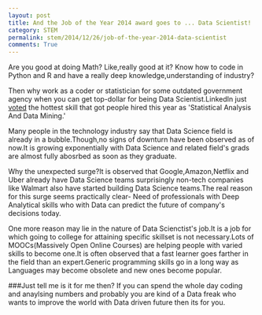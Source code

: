 ```yaml
---
layout: post
title: And the Job of the Year 2014 award goes to ... Data Scientist! 
category: STEM
permalink: stem/2014/12/26/job-of-the-year-2014-data-scientist
comments: True
---
```

Are you good at doing Math? Like,really good at it? Know how to code in Python and R and have a really deep knowledge,understanding of industry?

Then why work as a coder or statistician for some outdated government agency when you can get top-dollar for being Data Scientist.LinkedIn just [voted] the hottest skill that got people hired this year as 'Statistical Analysis And Data Mining.'

Many people in the technology industry say that Data Science field is already in a bubble.Though,no signs of downturn have been observed as of now.It is growing exponentially with Data Science and related field's grads are almost fully abosrbed as soon as they graduate.

Why the unexpected surge?It is observed that Google,Amazon,Netflix and Uber already have Data Science teams surprisingly non-tech companies like Walmart also have started building Data Science teams.The real reason for this surge seems practically clear- Need of professionals with Deep Analytical skills who with Data can predict the future of company's decisions today.

One more reason may lie in the nature of Data Scienctist's job.It is a job for which going to college for attaining specific skillset is not necessary.Lots of MOOCs(Massively Open Online Courses) are helping people with varied skills to become one.It is often observed that a fast learner goes farther in the field than an expert.Generic programming skills go in a long way as Languages may become obsolete and new ones become popular.

###Just tell me is it for me then?
If you can spend the whole day  coding and anaylsing numbers and probably you are kind of a Data freak who wants to improve the world with Data driven future then its for you.

 

[voted]:http://blog.linkedin.com/2014/12/17/the-25-hottest-skills-that-got-people-hired-in-2014/
